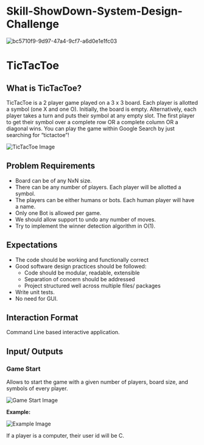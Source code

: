 # Skill-ShowDown-System-Design-Challenge


![bc5710f9-9d97-47a4-9cf7-a6d0e1e1fc03](https://github.com/shivscaler/Lecture2_Asgn2_EditorialRepo/assets/129844674/0f861d5d-e464-4a0b-992d-e5a729b9b2a0)

# TicTacToe

## What is TicTacToe?

TicTacToe is a 2 player game played on a 3 x 3 board. Each player is allotted a symbol (one X and one O). Initially, the board is empty. Alternatively, each player takes a turn and puts their symbol at any empty slot. The first player to get their symbol over a complete row OR a complete column OR a diagonal wins. You can play the game within Google Search by just searching for “tictactoe”!

![TicTacToe Image](https://github.com/shivscaler/Lecture2_Asgn2_EditorialRepo/assets/129844674/1b355805-caca-4c9a-a22f-0ee44d61dc32)

## Problem Requirements

- Board can be of any NxN size.
- There can be any number of players. Each player will be allotted a symbol.
- The players can be either humans or bots. Each human player will have a name.
- Only one Bot is allowed per game.
- We should allow support to undo any number of moves.
- Try to implement the winner detection algorithm in O(1).

## Expectations

- The code should be working and functionally correct
- Good software design practices should be followed:
  - Code should be modular, readable, extensible
  - Separation of concern should be addressed
  - Project structured well across multiple files/ packages
- Write unit tests.
- No need for GUI.

## Interaction Format

Command Line based interactive application.

## Input/ Outputs

### Game Start

Allows to start the game with a given number of players, board size, and symbols of every player.

![Game Start Image](https://github.com/shivscaler/Lecture2_Asgn2_EditorialRepo/assets/129844674/225c613f-c026-4083-a361-633e172463f6)

**Example:**

![Example Image](https://github.com/shivscaler/Lecture2_Asgn2_EditorialRepo/assets/129844674/50ffecbc-1cc8-4309-a87f-63f5957e29ba)

If a player is a computer, their user id will be C.

